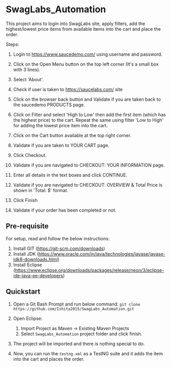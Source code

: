 # SwagLabs_Automation

This project aims to login into SwagLabs site, apply filters, add the highest/lowest price items from available items into the cart and place the order.

Steps:

1. Login to https://www.saucedemo.com/ using username and password.

2. Click on the Open Menu button on the top left corner (It's a small box with 3 lines).

3. Select 'About'.

4. Check if user is taken to https://saucelabs.com/ site

5. Click on the browser back button and Validate if you are taken back to the saucedemo PRODUCTS page.

6. Click on Filter and select 'High to Low' then add the first item (which has the highest price) to the cart. Repeat the same using filter 'Low to High' for adding the lowest price item into the cart.

7. Click on the Cart button available at the top right corner.

8. Validate if you are taken to YOUR CART page.

9. Click Checkout.

10. Validate if you are navigated to CHECKOUT: YOUR INFORMATION page.

11. Enter all details in the text boxes and click CONTINUE.

12. Validate if you are navigated to CHECKOUT: OVERVIEW & Total Price is shown in 'Total: $' format.

13. Click Finish

14. Validate if your order has been completed or not.

## Pre-requisite

For setup, read and follow the below instructions:

1. Install GIT (https://git-scm.com/downloads)
2. Install JDK (https://www.oracle.com/in/java/technologies/javase/javase-jdk8-downloads.html)
3. Install Eclipse (https://www.eclipse.org/downloads/packages/release/neon/3/eclipse-ide-java-ee-developers)
	
## Quickstart

1. Open a Git Bash Prompt and run below command:
   `git clone https://github.com/Ishita2015/SwagLabs_Automation.git`

2. Open Eclipse:
	1. Import Project as Maven -> Existing Maven Projects
	2. Select `SwagLabs_Automation` project folder and click finish.

3. The project will be imported and there is nothing special to do.

4. Now, you can run the `testng.xml` as a TestNG suite and it adds the item into the cart and places the order.
